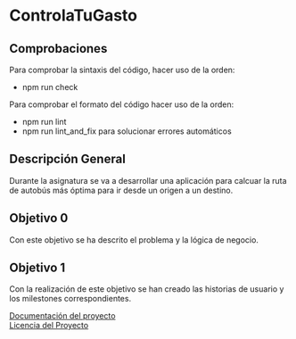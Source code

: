 # ControlaTuGasto

## Comprobaciones
Para comprobar la sintaxis del código, hacer uso de la orden:
  - npm run check

Para comprobar el formato del código hacer uso de la orden:
  - npm run lint
  - npm run lint_and_fix para solucionar errores automáticos

## Descripción General
Durante la asignatura se va a desarrollar una aplicación para calcuar la ruta de autobús más óptima para ir desde un origen a un destino.

## Objetivo 0
Con este objetivo se ha descrito el problema y la lógica de negocio.

## Objetivo 1
Con la realización de este objetivo se han creado las historias de usuario y los milestones correspondientes.


[Documentación del proyecto](docs/DOCUMENTACION.md)<br/>
[Licencia del Proyecto](docs/LICENSE.md)